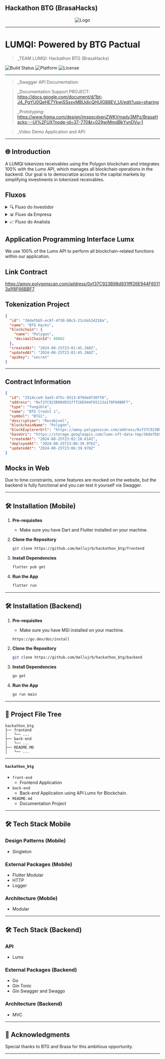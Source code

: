 ## Hackathon BTG (BrasaHacks)

<div align="center">
    <img src="https://cdn.discordapp.com/attachments/1235359156743962746/1237891322015121438/image.png?ex=663d4ba2&is=663bfa22&hm=24435224343d05b2b227e2e6fc3c9f9ae639ea5b4b44b3d323970f805dc777ae&" alt="Logo">
</div>

---

# LUMQI: Powered by BTG Pactual

> _TEAM LUMQI: Hackathon BTG (BrasaHacks)

![Build Status](https://img.shields.io/badge/Build-Passing-brightgreen)
![Platform](https://img.shields.io/badge/Platform-Web-blue)
![License](https://img.shields.io/badge/License-MIT-green)

---

> _Swagger API Documentation: 

> _Documentation Support PROJECT: https://docs.google.com/document/d/1bt-J4_PgYU0QeHE7YkwjSSsxyMBUdjcQHUlGB8EV_UI/edit?usp=sharing
> 
> _Prototyping: https://www.figma.com/design/imspxcdxenZWKVmady3MPz/BrasaHacks---UI%2FUX?node-id=37-770&t=029wiMmdBkYynDVu-1

> _Video Demo Application and API:

---

## 🌐 Introduction

A LUMQI tokenizes receivables using the Polygon blockchain and integrates 100% with the Lumx API, which manages all blockchain operations in the backend. Our goal is to democratize access to the capital markets by simplifying investments in tokenized receivables.

## Fluxos

<details>
<summary>🔍 Fluxo do Investidor</summary>

1. **Bot no WhatsApp**
   - O investidor inicia o contato via WhatsApp para verificar e interagir com os ativos.
   
2. **Ver Ativos Disponíveis**
   - O bot exibe os ativos que estão disponíveis para compra.

3. **Comprar Ativo**
   - O investidor decide comprar um dos ativos listados.

4. **Ver Informações do Ativo**
   - O investidor acessa mais informações detalhadas sobre o ativo comprado.

5. **Rentabilidade**
   - O investidor visualiza a rentabilidade esperada do ativo.

6. **Receba em X Vezes**
   - O sistema mostra em quantas parcelas o investidor receberá o retorno.

7. **Equivalência**
   - Comparação de equivalência com outros indicadores.

8. **Comparado ao CDI**
   - Rentabilidade do ativo comparada ao CDI (Certificado de Depósito Interbancário).

9. **Ver Smart Contract**
   - O investidor pode acessar o contrato inteligente do ativo.

10. **Valor da Captação**
    - Informação sobre o valor total captado para esse ativo.

11. **Tokens Emitidos**
    - Detalhes sobre a quantidade de tokens emitidos para o ativo.
</details>

<details>
<summary>📊 Fluxo da Empresa</summary>

1. **Dashboard**
   - A empresa acessa um painel de controle para gerenciar os ativos.
   
2. **Criar Ativo**
   - A empresa pode criar um novo ativo para ser tokenizado.

3. **Forms**
   - Preencher formulários para o registro do ativo.

4. **Visualizar Ativos/Estatísticas**
   - A empresa visualiza todos os ativos e suas estatísticas.

5. **Actions do Ativo**
   - A empresa pode realizar ações nos ativos, como antecipar recebimento ou editar vencimento.

6. **Editar Vencimento**
   - A empresa edita datas de vencimento e outras ações relacionadas ao ativo.
</details>

<details>
<summary>📈 Fluxo do Analista</summary>

1. **Ver Ativos Pendentes**
   - O analista visualiza os ativos que estão pendentes de aprovação.

2. **Ver Detalhes do Ativo**
   - O analista acessa detalhes completos dos ativos para tomar uma decisão.

3. **Aprovar + Forms**
   - O analista aprova o ativo e preenche os formulários necessários.

4. **Análise Preditiva**
   - Análise preditiva para ajudar o analista.

5. **Probabilidade de Aprovação**
   - Sistema calcula a probabilidade de chances do ativo ser aprovado.

6. **Indicador de Riscos**
   - O sistema fornece um indicador de risco associado ao ativo.

7. **Insights**
   - Insights são gerados a partir da análise para guiar a decisão do analista.
</details>

## Application Programming Interface Lumx

We use 100% of the Lumx API to perform all blockchain-related functions within our application.

## Link Contract

https://amoy.polygonscan.com/address/0xf37C923B98d931fff26E944F65113a1f8F66BBF7

## Tokenization Project

```json
{
  "id": "36defbb5-ec8f-4f30-88c5-21cda524218a",
  "name": "BTG Hacks",
  "blockchain": {
    "name": "Polygon",
    "decimalChainId": 80002
  },
  "createdAt": "2024-08-25T23:01:45.268Z",
  "updatedAt": "2024-08-25T23:01:45.268Z",
  "apiKey": "secret"
}
```

---

## Contract Information

```json
{
  "id": "2514cce9-3ad3-475c-9513-070dedf30ff6",
  "address": "0xf37C923B98d931fff26E944F65113a1f8F66BBF7",
  "type": "fungible",
  "name": "BTG Credit 1",
  "symbol": "BTG1",
  "description": "Recebivel",
  "blockchainName": "Polygon",
  "blockExplorerUrl": "https://amoy.polygonscan.com/address/0xf37C923B98d931fff26E944F65113a1f8F66BBF7",
  "baseUri": "https://storage.googleapis.com/lumx-nft-data-tmp/36defbb5-ec8f-4f30-88c5-21cda524218a/2514cce9-3ad3-475c-9513-070dedf30ff6/",
  "createdAt": "2024-08-25T23:02:28.614Z",
  "deployedAt": "2024-08-25T23:06:39.976Z",
  "updatedAt": "2024-08-25T23:06:39.978Z"
}
```

## Mocks in Web

Due to time constraints, some features are mocked on the website, but the backend is fully functional and you can test it yourself via Swagger.

---

## 🛠 Installation (Mobile)

1. **Pre-requisites**
    - Make sure you have Dart and Flutter installed on your machine.

2. **Clone the Repository**

    ```bash
    git clone https://github.com/bellujrb/hackathon_btg/frontend
    ```

3. **Install Dependencies**

    ```bash
    flutter pub get
    ```

4. **Run the App**

    ```bash
    flutter run
    ```

---

## 🛠 Installation (Backend)

1. **Pre-requisites**
    - Make sure you have MSI installed on your machine.

    ```bash
    https://go.dev/doc/install
    ```

2. **Clone the Repository**

    ```bash
    git clone https://github.com/bellujrb/hackathon_btg/backend
    ```

3. **Install Dependencies**

    ```bash
    go get
    ```

4. **Run the App**

    ```bash
    go run main
    ```

---

## 📂 Project File Tree
    
```
hackathon_btg
├── frontend
│   └── ...
├── back-end
│   └── ...
├── README.MD
│   └── ...
```
---

#### `hackathon_btg`

- `front-end`
    - Frontend Application
- `back-end`
    - Back-end Application using API Lumx for Blockchain.
- `README.md`
    - Documentation Project

---

## 🛠 Tech Stack Mobile

### Design Patterns (Mobile)
- Singleton

### External Packages (Mobile)
- Flutter Modular
- HTTP
- Logger

### Architecture (Mobile)
- Modular

---

## 🛠 Tech Stack (Backend)

### API
- Lumx 

### External Packages (Backend)
- Go
- Gin Tonic
- Gin Swagger and Swaggo

### Architecture (Backend)
- MVC

---

## 🙏 Acknowledgments

Special thanks to BTG and Brasa for this ambitious opportunity.

---
